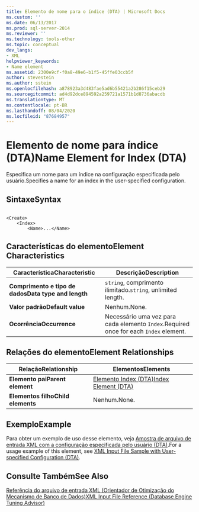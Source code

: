 ```yaml
---
title: Elemento de nome para o índice (DTA) | Microsoft Docs
ms.custom: ''
ms.date: 06/13/2017
ms.prod: sql-server-2014
ms.reviewer: ''
ms.technology: tools-other
ms.topic: conceptual
dev_langs:
- XML
helpviewer_keywords:
- Name element
ms.assetid: 2300e9cf-f0a8-49e6-b1f5-45ffe03ccb5f
author: stevestein
ms.author: sstein
ms.openlocfilehash: a878923a3d483fae5ad6b55421a2b286f15ceb29
ms.sourcegitcommit: ad4d92dce894592a259721a1571b1d8736abacdb
ms.translationtype: MT
ms.contentlocale: pt-BR
ms.lasthandoff: 08/04/2020
ms.locfileid: "87684957"
---
```

# <a name="name-element-for-index-dta"></a><span data-ttu-id="95513-102">Elemento de nome para índice (DTA)</span><span class="sxs-lookup"><span data-stu-id="95513-102">Name Element for Index (DTA)</span></span>
  <span data-ttu-id="95513-103">Especifica um nome para um índice na configuração especificada pelo usuário.</span><span class="sxs-lookup"><span data-stu-id="95513-103">Specifies a name for an index in the user-specified configuration.</span></span>  
  
## <a name="syntax"></a><span data-ttu-id="95513-104">Sintaxe</span><span class="sxs-lookup"><span data-stu-id="95513-104">Syntax</span></span>  
  
```  
  
<Create>  
    <Index>  
        <Name>...</Name>  
```  
  
## <a name="element-characteristics"></a><span data-ttu-id="95513-105">Características do elemento</span><span class="sxs-lookup"><span data-stu-id="95513-105">Element Characteristics</span></span>  
  
|<span data-ttu-id="95513-106">Característica</span><span class="sxs-lookup"><span data-stu-id="95513-106">Characteristic</span></span>|<span data-ttu-id="95513-107">Descrição</span><span class="sxs-lookup"><span data-stu-id="95513-107">Description</span></span>|  
|--------------------|-----------------|  
|<span data-ttu-id="95513-108">**Comprimento e tipo de dados**</span><span class="sxs-lookup"><span data-stu-id="95513-108">**Data type and length**</span></span>|<span data-ttu-id="95513-109">`string`, comprimento ilimitado.</span><span class="sxs-lookup"><span data-stu-id="95513-109">`string`, unlimited length.</span></span>|  
|<span data-ttu-id="95513-110">**Valor padrão**</span><span class="sxs-lookup"><span data-stu-id="95513-110">**Default value**</span></span>|<span data-ttu-id="95513-111">Nenhum.</span><span class="sxs-lookup"><span data-stu-id="95513-111">None.</span></span>|  
|<span data-ttu-id="95513-112">**Ocorrência**</span><span class="sxs-lookup"><span data-stu-id="95513-112">**Occurrence**</span></span>|<span data-ttu-id="95513-113">Necessário uma vez para cada elemento `Index`.</span><span class="sxs-lookup"><span data-stu-id="95513-113">Required once for each `Index` element.</span></span>|  
  
## <a name="element-relationships"></a><span data-ttu-id="95513-114">Relações do elemento</span><span class="sxs-lookup"><span data-stu-id="95513-114">Element Relationships</span></span>  
  
|<span data-ttu-id="95513-115">Relação</span><span class="sxs-lookup"><span data-stu-id="95513-115">Relationship</span></span>|<span data-ttu-id="95513-116">Elementos</span><span class="sxs-lookup"><span data-stu-id="95513-116">Elements</span></span>|  
|------------------|--------------|  
|<span data-ttu-id="95513-117">**Elemento pai**</span><span class="sxs-lookup"><span data-stu-id="95513-117">**Parent element**</span></span>|[<span data-ttu-id="95513-118">Elemento Index &#40;DTA&#41;</span><span class="sxs-lookup"><span data-stu-id="95513-118">Index Element &#40;DTA&#41;</span></span>](index-element-dta.md)|  
|<span data-ttu-id="95513-119">**Elementos filho**</span><span class="sxs-lookup"><span data-stu-id="95513-119">**Child elements**</span></span>|<span data-ttu-id="95513-120">Nenhum.</span><span class="sxs-lookup"><span data-stu-id="95513-120">None.</span></span>|  
  
## <a name="example"></a><span data-ttu-id="95513-121">Exemplo</span><span class="sxs-lookup"><span data-stu-id="95513-121">Example</span></span>  
 <span data-ttu-id="95513-122">Para obter um exemplo de uso desse elemento, veja [Amostra de arquivo de entrada XML com a configuração especificada pelo usuário &#40;DTA&#41;](xml-input-file-sample-with-user-specified-configuration-dta.md).</span><span class="sxs-lookup"><span data-stu-id="95513-122">For a usage example of this element, see [XML Input File Sample with User-specified Configuration &#40;DTA&#41;](xml-input-file-sample-with-user-specified-configuration-dta.md).</span></span>  
  
## <a name="see-also"></a><span data-ttu-id="95513-123">Consulte Também</span><span class="sxs-lookup"><span data-stu-id="95513-123">See Also</span></span>  
 [<span data-ttu-id="95513-124">Referência do arquivo de entrada XML &#40;Orientador de Otimização do Mecanismo de Banco de Dados&#41;</span><span class="sxs-lookup"><span data-stu-id="95513-124">XML Input File Reference &#40;Database Engine Tuning Advisor&#41;</span></span>](xml-input-file-reference-database-engine-tuning-advisor.md)  
  
  

